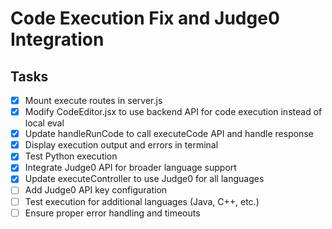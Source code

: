 # Code Execution Fix and Judge0 Integration

## Tasks
- [x] Mount execute routes in server.js
- [x] Modify CodeEditor.jsx to use backend API for code execution instead of local eval
- [x] Update handleRunCode to call executeCode API and handle response
- [x] Display execution output and errors in terminal
- [x] Test Python execution
- [x] Integrate Judge0 API for broader language support
- [x] Update executeController to use Judge0 for all languages
- [ ] Add Judge0 API key configuration
- [ ] Test execution for additional languages (Java, C++, etc.)
- [ ] Ensure proper error handling and timeouts
